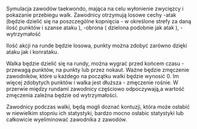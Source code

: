 Symulacja zawodów taekwondo, mająca na celu wyłonienie zwycięzcy i pokazanie przebiegu walk.
Zawodnicy otrzymują losowe cechy 
-atak (będzie dzielić się na poszczególne kopnięcia - w określone strefy za daną ilość punktów i szanse ataku ), 
-obrona ( dzielona podobnie jak atak ),
-wytrzymałość

Ilość akcji na runde będzie losowa, punkty można zdobyć zarówno dzięki ataku jak i konrataku.

Walka będzie dzielić się na rundy, można wygrać przed końcem czasu - przewagą punktów, na punkty lub przez nokaut.
Ważne będzie zmęczenie zawodników, które u każdego na początku walki będzie wynosić 0.
Im więcej zdobytych punktów i walka jest dłuższa - zmęczenie rośnie. W przerwie między rundami zawodnicy częściowo odpoczywają,a 
wartość zmęczenia zależna będzie od wytrzymałości.

Zawodnicy podczas walki, będą mogli doznać kontuzji, która może osłabić w niewielkim stopniu ich statystyki, 
bardzo mocno osłabic statystyki lub całkowicie wyeliminować zawodnika z zawodów.
